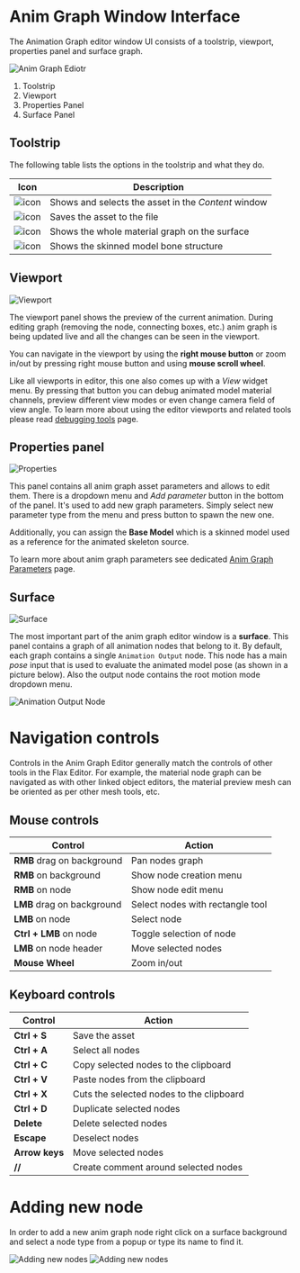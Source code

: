 # Anim Graph Window Interface

The Animation Graph editor window UI consists of a toolstrip, viewport, properties panel and surface graph.

![Anim Graph Ediotr](media/anim-graph-editor-ui.jpg)

1. Toolstrip
2. Viewport
3. Properties Panel
4. Surface Panel

## Toolstrip

The following table lists the options in the toolstrip and what they do.

| Icon | Description |
|--------|--------|
| ![icon](media/anim-graph-editor-ui-toolstrip-1.png) | Shows and selects the asset in the *Content* window |
| ![icon](media/anim-graph-editor-ui-toolstrip-2.png) | Saves the asset to the file |
| ![icon](media/anim-graph-editor-ui-toolstrip-3.png) | Shows the whole material graph on the surface |
| ![icon](media/anim-graph-editor-ui-toolstrip-4.png) | Shows the skinned model bone structure |

## Viewport

![Viewport](media/anim-graph-viewport.png)

The viewport panel shows the preview of the current animation. During editing graph (removing the node, connecting boxes, etc.) anim graph is being updated live and all the changes can be seen in the viewport.

You can navigate in the viewport by using the **right mouse button** or zoom in/out by pressing right mouse button and using **mouse scroll wheel**.

Like all viewports in editor, this one also comes up with a *View* widget menu. By pressing that button you can debug animated model material channels, preview different view modes or even change camera field of view angle. To learn more about using the editor viewports and related tools please read [debugging tools](../../graphics/debugging-tools/index.md) page.

## Properties panel

![Properties](media/anim-graph-properties.png)

This panel contains all anim graph asset parameters and allows to edit them.
There is a dropdown menu and *Add parameter* button in the bottom of the panel. It's used to add new graph parameters. Simply select new parameter type from the menu and press button to spawn the new one.

Additionally, you can assign the **Base Model** which is a skinned model used as a reference for the animated skeleton source.

To learn more about anim graph parameters see dedicated [Anim Graph Parameters](parameters.md) page.

## Surface

![Surface](media/anim-graph-surface.png)

The most important part of the anim graph editor window is a **surface**. This panel contains a graph of all animation nodes that belong to it. By default, each graph contains a single `Animation Output` node. This node has a main *pose* input that is used to evaluate the animated model pose (as shown in a picture below). Also the output node contains the root motion mode dropdown menu.

![Animation Output Node](media/output-node.png)

# Navigation controls

Controls in the Anim Graph Editor generally match the controls of other tools in the Flax Editor. For example, the material node graph can be navigated as with other linked object editors, the material preview mesh can be oriented as per other mesh tools, etc.

## Mouse controls

| Control | Action |
|--------|--------|
| **RMB** drag on background | Pan nodes graph  |
| **RMB** on background | Show node creation menu |
| **RMB** on node | Show node edit menu |
| **LMB** drag on background | Select nodes with rectangle tool |
| **LMB** on node | Select node |
| **Ctrl + LMB** on node | Toggle selection of node |
| **LMB** on node header | Move selected nodes |
| **Mouse Wheel** | Zoom in/out |

## Keyboard controls

| Control | Action |
|--------|--------|
| **Ctrl + S** | Save the asset |
| **Ctrl + A** | Select all nodes |
| **Ctrl + C** | Copy selected nodes to the clipboard |
| **Ctrl + V** | Paste nodes from the clipboard |
| **Ctrl + X** | Cuts the selected nodes to the clipboard |
| **Ctrl + D** | Duplicate selected nodes |
| **Delete** | Delete selected nodes |
| **Escape** | Deselect nodes |
| **Arrow keys** | Move selected nodes |
| **//** | Create comment around selected nodes |

# Adding new node

In order to add a new anim graph node right click on a surface background and select a node type from a popup or type its name to find it.

![Adding new nodes](media/graph-context-menu-1.png)
![Adding new nodes](media/graph-context-menu-2.png)

